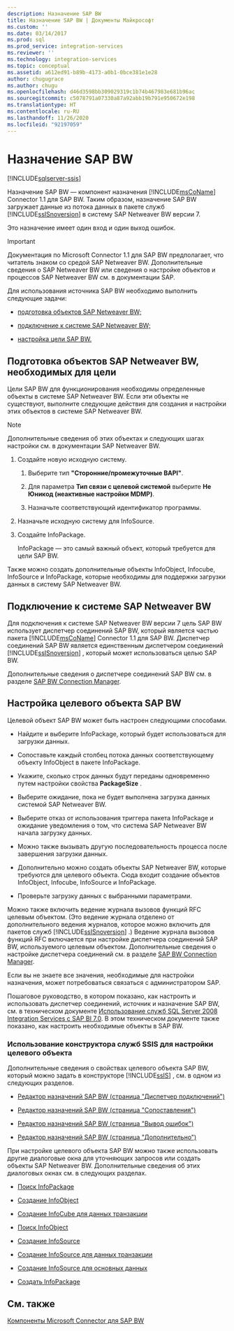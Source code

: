 ```yaml
---
description: Назначение SAP BW
title: Назначение SAP BW | Документы Майкрософт
ms.custom: ''
ms.date: 03/14/2017
ms.prod: sql
ms.prod_service: integration-services
ms.reviewer: ''
ms.technology: integration-services
ms.topic: conceptual
ms.assetid: a612ed91-b89b-4173-a0b1-0bce381e1e28
author: chugugrace
ms.author: chugu
ms.openlocfilehash: d46d3598bb309029319c1b74b467983e681b96ac
ms.sourcegitcommit: c5078791a07330a87a92abb19b791e950672e198
ms.translationtype: HT
ms.contentlocale: ru-RU
ms.lasthandoff: 11/26/2020
ms.locfileid: "92197059"
---
```

# <a name="sap-bw-destination"></a>Назначение SAP BW

[!INCLUDE[sqlserver-ssis](../../includes/applies-to-version/sqlserver-ssis.md)]


  Назначение SAP BW — компонент назначения [!INCLUDE[msCoName](../../includes/msconame-md.md)] Connector 1.1 для SAP BW. Таким образом, назначение SAP BW загружает данные из потока данных в пакете служб [!INCLUDE[ssISnoversion](../../includes/ssisnoversion-md.md)] в систему SAP Netweaver BW версии 7.  
  
 Это назначение имеет один вход и один выход ошибок.  
  
> [!IMPORTANT]  
>  Документация по Microsoft Connector 1.1 для SAP BW предполагает, что читатель знаком со средой SAP Netweaver BW. Дополнительные сведения о SAP Netweaver BW или сведения о настройке объектов и процессов SAP Netweaver BW см. в документации SAP.  
  
 Для использования источника SAP BW необходимо выполнить следующие задачи:  
  
-   [подготовка объектов SAP Netweaver BW;](#bkmk_Prepare_Objects)  
  
-   [подключение к системе SAP Netweaver BW;](#bkmk_Connect_Database)  
  
-   [настройка цели SAP BW.](#bkmk_Configure_Destination)  
  
##  <a name="preparing-the-sap-netweaver-bw-objects-that-the-destination-requires"></a><a name="bkmk_Prepare_Objects"></a> Подготовка объектов SAP Netweaver BW, необходимых для цели  
 Цели SAP BW для функционирования необходимы определенные объекты в системе SAP Netweaver BW. Если эти объекты не существуют, выполните следующие действия для создания и настройки этих объектов в системе SAP Netweaver BW.  
  
> [!NOTE]  
>  Дополнительные сведения об этих объектах и следующих шагах настройки см. в документации SAP Netweaver BW.  
  
1.  Создайте новую исходную систему.  
  
    1.  Выберите тип **"Сторонние/промежуточные BAPI"**.  
  
    2.  Для параметра **Тип связи с целевой системой** выберите **Не Юникод (неактивные настройки MDMP)**.  
  
    3.  Назначьте соответствующий идентификатор программы.  
  
2.  Назначьте исходную систему для InfoSource.  
  
3.  Создайте InfoPackage.  
  
     InfoPackage — это самый важный объект, который требуется для цели SAP BW.  
  
 Также можно создать дополнительные объекты InfoObject, Infocube, InfoSource и InfoPackage, которые необходимы для поддержки загрузки данных в систему SAP Netweaver BW.  
  
##  <a name="connecting-to-the-sap-netweaver-bw-system"></a><a name="bkmk_Connect_Database"></a> Подключение к системе SAP Netweaver BW  
 Для подключения к системе SAP Netweaver BW версии 7 цель SAP BW использует диспетчер соединений SAP BW, который является частью пакета [!INCLUDE[msCoName](../../includes/msconame-md.md)] Connector 1.1 для SAP BW. Диспетчер соединений SAP BW является единственным диспетчером соединений [!INCLUDE[ssISnoversion](../../includes/ssisnoversion-md.md)] , который может использоваться целью SAP BW.  
  
 Дополнительные сведения о диспетчере соединений SAP BW см. в разделе [SAP BW Connection Manager](../../integration-services/connection-manager/sap-bw-connection-manager.md).  
  
##  <a name="configuring-the-sap-bw-destination"></a><a name="bkmk_Configure_Destination"></a> Настройка целевого объекта SAP BW  
 Целевой объект SAP BW может быть настроен следующими способами.  
  
-   Найдите и выберите InfoPackage, который будет использоваться для загрузки данных.  
  
-   Сопоставьте каждый столбец потока данных соответствующему объекту InfoObject в пакете InfoPackage.  
  
-   Укажите, сколько строк данных будут переданы одновременно путем настройки свойства **PackageSize** .  
  
-   Выберите ожидание, пока не будет выполнена загрузка данных системой SAP Netweaver BW.  
  
-   Выберите отказ от использования триггера пакета InfoPackage и ожидание уведомления о том, что система SAP Netweaver BW начала загрузку данных.  
  
-   Можно также вызывать другую последовательность процесса после завершения загрузки данных.  
  
-   Дополнительно можно создать объекты SAP Netweaver BW, которые требуются для целевого объекта. Сюда входит создание объектов InfoObject, Infocube, InfoSource и InfoPackage.  
  
-   Проверьте загрузку данных с выбранными параметрами.  
  
 Можно также включить ведение журнала вызовов функций RFC целевым объектом. (Это ведение журнала отделено от дополнительного ведения журналов, которое можно включить для пакетов служб [!INCLUDE[ssISnoversion](../../includes/ssisnoversion-md.md)] .) Ведение журнала вызовов функций RFC включается при настройке диспетчера соединений SAP BW, используемого целевым объектом. Дополнительные сведения о настройке диспетчера соединений см. в разделе [SAP BW Connection Manager](../../integration-services/connection-manager/sap-bw-connection-manager.md).  
  
 Если вы не знаете все значения, необходимые для настройки назначения, может потребоваться связаться с администратором SAP.  
  
 Пошаговое руководство, в котором показано, как настроить и использовать диспетчер соединений, источник и назначение SAP BW, см. в техническом документе [Использование служб SQL Server 2008 Integration Services с SAP BI 7.0](/previous-versions/sql/sql-server-2008/dd299430(v=sql.100)). В этом техническом документе также показано, как настроить необходимые объекты в SAP BW.  
  
### <a name="using-the-ssis-designer-to-configure-the-destination"></a>Использование конструктора служб SSIS для настройки целевого объекта  
 Дополнительные сведения о свойствах целевого объекта SAP BW, который можно задать в конструкторе [!INCLUDE[ssIS](../../includes/ssis-md.md)] , см. в одном из следующих разделов.  
  
-   [Редактор назначений SAP BW (страница "Диспетчер подключений")](../../integration-services/data-flow/sap-bw-destination-editor-connection-manager-page.md)  
  
-   [Редактор назначений SAP BW (страница "Сопоставления")](../../integration-services/data-flow/sap-bw-destination-editor-mappings-page.md)  
  
-   [Редактор назначений SAP BW (страница "Вывод ошибок")](../../integration-services/data-flow/sap-bw-destination-editor-error-output-page.md)  
  
-   [Редактор назначений SAP BW (страница "Дополнительно")](../../integration-services/data-flow/sap-bw-destination-editor-advanced-page.md)  
  
 При настройке целевого объекта SAP BW можно также использовать другие диалоговые окна для уточняющих запросов или создать объекты SAP Netweaver BW. Дополнительные сведения об этих диалоговых окнах см. в следующих разделах.  
  
-   [Поиск InfoPackage](../../integration-services/data-flow/look-up-infopackage.md)  
  
-   [Создание InfoObject](../../integration-services/data-flow/create-new-infoobject.md)  
  
-   [Создание InfoCube для данных транзакции](../../integration-services/data-flow/create-infocube-for-transaction-data.md)  
  
-   [Поиск InfoObject](../../integration-services/data-flow/look-up-infoobject.md)  
  
-   [Создание InfoSource](../../integration-services/data-flow/create-infosource.md)  
  
-   [Создание InfoSource для данных транзакции](../../integration-services/data-flow/create-infosource-for-transaction-data.md)  
  
-   [Создание InfoSource для основных данных](../../integration-services/data-flow/create-infosource-for-master-data.md)  
  
-   [Создать InfoPackage](../../integration-services/data-flow/create-infopackage.md)  
  
## <a name="see-also"></a>См. также  
 [Компоненты Microsoft Connector для SAP BW](../../integration-services/microsoft-connector-for-sap-bw-components.md)  
  

